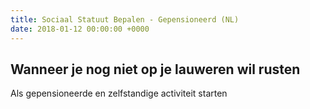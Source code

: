 ```yaml
---
title: Sociaal Statuut Bepalen - Gepensioneerd (NL)
date: 2018-01-12 00:00:00 +0000
---
```

## Wanneer je nog niet op je lauweren wil rusten

Als gepensioneerde en zelfstandige activiteit starten